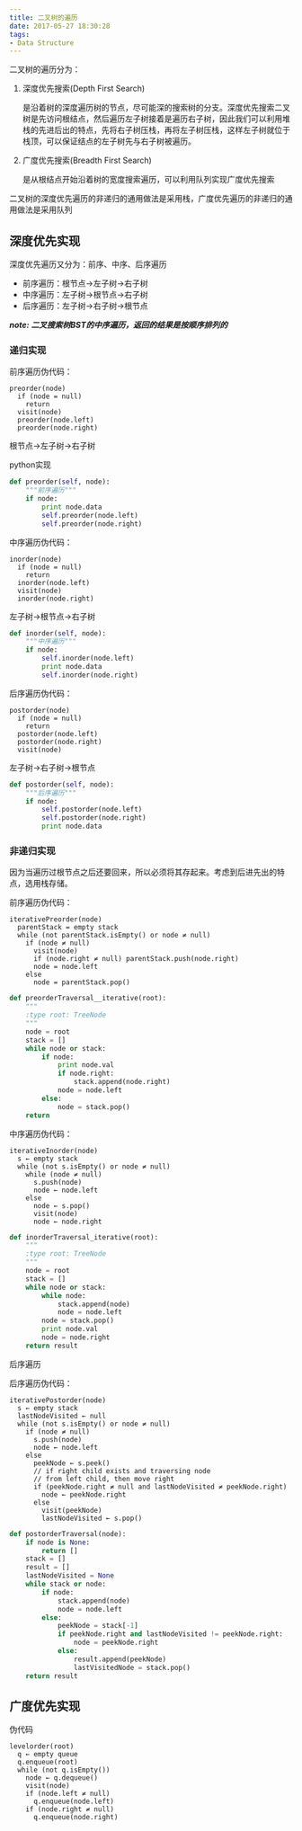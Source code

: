 ```yaml
---
title: 二叉树的遍历
date: 2017-05-27 18:30:28
tags:
- Data Structure
---
```



二叉树的遍历分为：

1. 深度优先搜索(Depth First Search)

    是沿着树的深度遍历树的节点，尽可能深的搜索树的分支。深度优先搜索二叉树是先访问根结点，然后遍历左子树接着是遍历右子树，因此我们可以利用堆栈的先进后出的特点，先将右子树压栈，再将左子树压栈，这样左子树就位于栈顶，可以保证结点的左子树先与右子树被遍历。

2. 广度优先搜索(Breadth First Search)

    是从根结点开始沿着树的宽度搜索遍历，可以利用队列实现广度优先搜索

二叉树的深度优先遍历的非递归的通用做法是采用栈，广度优先遍历的非递归的通用做法是采用队列

<!-- more -->


## 深度优先实现

深度优先遍历又分为：前序、中序、后序遍历

- 前序遍历：根节点->左子树->右子树
- 中序遍历：左子树->根节点->右子树
- 后序遍历：左子树->右子树->根节点

**_note: 二叉搜索树BST的中序遍历，返回的结果是按顺序排列的_**

### 递归实现

前序遍历伪代码：

```
preorder(node)
  if (node = null)
    return
  visit(node)
  preorder(node.left)
  preorder(node.right)
```

根节点->左子树->右子树

python实现

``` python
def preorder(self, node):
    """前序遍历"""
    if node:
        print node.data
        self.preorder(node.left)
        self.preorder(node.right)
```


中序遍历伪代码：

```
inorder(node)
  if (node = null)
    return
  inorder(node.left)
  visit(node)
  inorder(node.right)
```

左子树->根节点->右子树

``` python
def inorder(self, node):
    """中序遍历"""
    if node:
        self.inorder(node.left)
        print node.data
        self.inorder(node.right)
```

后序遍历伪代码：

```
postorder(node)
  if (node = null)
    return
  postorder(node.left)
  postorder(node.right)
  visit(node)
```

左子树->右子树->根节点

``` python
def postorder(self, node):
    """后序遍历"""
    if node:
        self.postorder(node.left)
        self.postorder(node.right)
        print node.data
```

### 非递归实现

因为当遍历过根节点之后还要回来，所以必须将其存起来。考虑到后进先出的特点，选用栈存储。

前序遍历伪代码：

```
iterativePreorder(node)
  parentStack = empty stack
  while (not parentStack.isEmpty() or node ≠ null)
    if (node ≠ null)
      visit(node)
      if (node.right ≠ null) parentStack.push(node.right)
      node = node.left   
    else     
      node = parentStack.pop()
```

``` python
def preorderTraversal__iterative(root):
    """
    :type root: TreeNode
    """
    node = root
    stack = []
    while node or stack:
        if node:
            print node.val
            if node.right:
                stack.append(node.right)
            node = node.left
        else:
            node = stack.pop()
    return
```


中序遍历伪代码：

```
iterativeInorder(node)
  s ← empty stack
  while (not s.isEmpty() or node ≠ null)
    while (node ≠ null)
      s.push(node)
      node ← node.left
    else
      node ← s.pop()
      visit(node)
      node ← node.right
```

``` python
def inorderTraversal_iterative(root):
    """
    :type root: TreeNode
    """
    node = root
    stack = []
    while node or stack:
        while node:
            stack.append(node)
            node = node.left
        node = stack.pop()
        print node.val
        node = node.right
    return result
```

后序遍历

后序遍历伪代码：

```
iterativePostorder(node)
  s ← empty stack
  lastNodeVisited ← null
  while (not s.isEmpty() or node ≠ null)
    if (node ≠ null)
      s.push(node)
      node ← node.left
    else
      peekNode ← s.peek()
      // if right child exists and traversing node
      // from left child, then move right
      if (peekNode.right ≠ null and lastNodeVisited ≠ peekNode.right)
        node ← peekNode.right
      else
        visit(peekNode)
        lastNodeVisited ← s.pop()
```

``` python
def postorderTraversal(node):
    if node is None:
        return []
    stack = []
    result = []
    lastNodeVisited = None
    while stack or node:
        if node:
            stack.append(node)
            node = node.left
        else:
            peekNode = stack[-1]
            if peekNode.right and lastNodeVisited != peekNode.right:
                node = peekNode.right
            else:
                result.append(peekNode)
                lastVisitedNode = stack.pop()
    return result
```


## 广度优先实现

伪代码

```
levelorder(root)
  q ← empty queue
  q.enqueue(root)
  while (not q.isEmpty())
    node ← q.dequeue()
    visit(node)
    if (node.left ≠ null)
      q.enqueue(node.left)
    if (node.right ≠ null)
      q.enqueue(node.right)
```